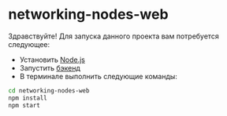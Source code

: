 # networking-nodes-web

Здравствуйте!
Для запуска данного проекта вам потребуется следующее:
* Установить [Node.js](https://nodejs.org/)
* Запустить [бэкенд](https://github.com/andreymesh/networkingNodes-backend/blob/master/README.md)
* В терминале выполнить следующие команды:
```sh
cd networking-nodes-web
npm install
npm start
```
